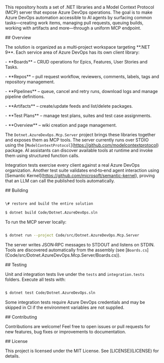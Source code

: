 This repository hosts a set of .NET libraries and a Model Context Protocol (MCP) server that expose Azure DevOps operations. The goal is to make Azure DevOps automation accessible to AI agents by surfacing common tasks—creating work items, managing pull requests, queuing builds, working with artifacts and more—through a uniform MCP endpoint.



\## Overview



The solution is organized as a multi‑project workspace targeting \*\*.NET 9\*\*. Each service area of Azure DevOps has its own client library:



\- \*\*Boards\*\* – CRUD operations for Epics, Features, User Stories and Tasks.

\- \*\*Repos\*\* – pull request workflow, reviewers, comments, labels, tags and repository management.

\- \*\*Pipelines\*\* – queue, cancel and retry runs, download logs and manage pipeline definitions.

\- \*\*Artifacts\*\* – create/update feeds and list/delete packages.

\- \*\*Test Plans\*\* – manage test plans, suites and test case assignments.

\- \*\*Overview\*\* – wiki creation and page management.



The `Dotnet.AzureDevOps.Mcp.Server` project brings these libraries together and exposes them as MCP tools. The server currently runs over STDIO using the \[`ModelContextProtocol`](https://github.com/modelcontextprotocol) package. AI assistants can discover available tools at runtime and invoke them using structured function calls.



Integration tests exercise every client against a real Azure DevOps organization. Another test suite validates end‑to‑end agent interaction using \[Semantic Kernel](https://github.com/microsoft/semantic-kernel), proving that an LLM can call the published tools automatically.



\## Building



```bash

\# restore and build the entire solution

$ dotnet build Code/Dotnet.AzureDevOps.sln

```



To run the MCP server locally:



```bash

$ dotnet run --project Code/src/Dotnet.AzureDevOps.Mcp.Server

```



The server writes JSON‑RPC messages to STDOUT and listens on STDIN. Tools are discovered automatically from the assembly (see \[`Boards.cs`](Code/src/Dotnet.AzureDevOps.Mcp.Server/Boards.cs)).



\## Testing



Unit and integration tests live under the `tests` and `integration.tests` folders. Execute all tests with:



```bash

$ dotnet test Code/Dotnet.AzureDevOps.sln

```



Some integration tests require Azure DevOps credentials and may be skipped in CI if the environment variables are not supplied.



\## Contributing



Contributions are welcome! Feel free to open issues or pull requests for new features, bug fixes or improvements to documentation.



\## License



This project is licensed under the MIT License. See \[LICENSE](LICENSE) for details.

